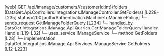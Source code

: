 [web] GET /api/imanage/customers/{customerId:int}/folders  (DataGet.Api.Controllers.Integrations.IManageController.GetFolders)  [L228–L235] status=200 [auth=Authentication.MachineToMachinePolicy]
  └─ sends_request GetIManageFolderQuery [L234]
    └─ handled_by DataGet.Integrations.iManage.Api.Queries.GetIManageFolderQueryHandler.Handle [L19–L32]
      └─ uses_service IManageService
        └─ method GetFolders [L28]
          └─ implementation DataGet.Integrations.iManage.Api.Services.IManageService.GetFolders [L12-L223]

